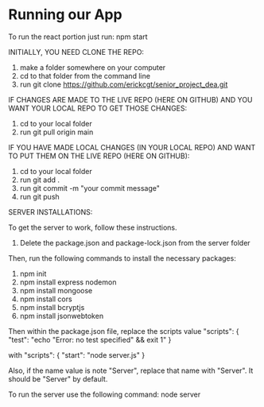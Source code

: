 # Running our App

To run the react portion just run: npm start

INITIALLY, YOU NEED CLONE THE REPO:
1) make a folder somewhere on your computer
2) cd to that folder from the command line
3) run git clone https://github.com/erickcgt/senior_project_dea.git

IF CHANGES ARE MADE TO THE LIVE REPO (HERE ON GITHUB) AND YOU WANT YOUR LOCAL REPO TO GET THOSE CHANGES:
1) cd to your local folder
2) run git pull origin main

IF YOU HAVE MADE LOCAL CHANGES (IN YOUR LOCAL REPO) AND WANT TO PUT THEM ON THE LIVE REPO (HERE ON GITHUB):
1) cd to your local folder
2) run git add .
3) run git commit -m "your commit message"
4) run git push


SERVER INSTALLATIONS:

To get the server to work, follow these instructions.

1) Delete the package.json and package-lock.json from the server folder

Then, run the following commands to install the necessary packages:

1) npm init
2) npm install express nodemon
3) npm install mongoose
4) npm install cors
5) npm install bcryptjs
6) npm install jsonwebtoken

Then within the package.json file, replace the scripts value "scripts": {
    "test": "echo \"Error: no test specified\" && exit 1"
  }
  
  with "scripts": {
    "start": "node server.js"
  }
  
Also, if the name value is note "Server", replace that name with "Server". It should be "Server" by default.


To run the server use the following command: node server
